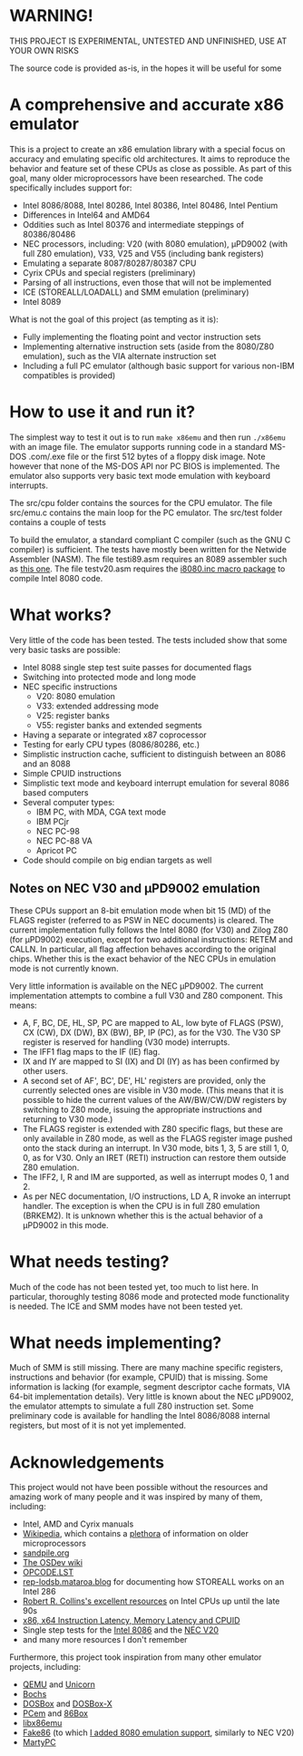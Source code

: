 
# WARNING!

THIS PROJECT IS EXPERIMENTAL, UNTESTED AND UNFINISHED, USE AT YOUR OWN RISKS

The source code is provided as-is, in the hopes it will be useful for some

# A comprehensive and accurate x86 emulator

This is a project to create an x86 emulation library with a special focus on accuracy and emulating specific old architectures.
It aims to reproduce the behavior and feature set of these CPUs as close as possible.
As part of this goal, many older microprocessors have been researched.
The code specifically includes support for:

* Intel 8086/8088, Intel 80286, Intel 80386, Intel 80486, Intel Pentium
* Differences in Intel64 and AMD64
* Oddities such as Intel 80376 and intermediate steppings of 80386/80486
* NEC processors, including: V20 (with 8080 emulation), µPD9002 (with full Z80 emulation), V33, V25 and V55 (including bank registers)
* Emulating a separate 8087/80287/80387 CPU
* Cyrix CPUs and special registers (preliminary)
* Parsing of all instructions, even those that will not be implemented
* ICE (STOREALL/LOADALL) and SMM emulation (preliminary)
* Intel 8089

What is not the goal of this project (as tempting as it is):

* Fully implementing the floating point and vector instruction sets
* Implementing alternative instruction sets (aside from the 8080/Z80 emulation), such as the VIA alternate instruction set
* Including a full PC emulator (although basic support for various non-IBM compatibles is provided)

# How to use it and run it?

The simplest way to test it out is to run `make x86emu` and then run `./x86emu` with an image file.
The emulator supports running code in a standard MS-DOS .com/.exe file or the first 512 bytes of a floppy disk image.
Note however that none of the MS-DOS API nor PC BIOS is implemented.
The emulator also supports very basic text mode emulation with keyboard interrupts.

The src/cpu folder contains the sources for the CPU emulator.
The file src/emu.c contains the main loop for the PC emulator.
The src/test folder contains a couple of tests

To build the emulator, a standard compliant C compiler (such as the GNU C compiler) is sufficient.
The tests have mostly been written for the Netwide Assembler (NASM).
The file testi89.asm requires an 8089 assembler such as [this one](https://github.com/brouhaha/i89).
The file testv20.asm requires the [i8080.inc macro package](https://github.com/BinaryMelodies/nasm-i8080) to compile Intel 8080 code.

# What works?

Very little of the code has been tested.
The tests included show that some very basic tasks are possible:

* Intel 8088 single step test suite passes for documented flags
* Switching into protected mode and long mode
* NEC specific instructions
    * V20: 8080 emulation
    * V33: extended addressing mode
    * V25: register banks
    * V55: register banks and extended segments
* Having a separate or integrated x87 coprocessor
* Testing for early CPU types (8086/80286, etc.)
* Simplistic instruction cache, sufficient to distinguish between an 8086 and an 8088
* Simple CPUID instructions
* Simplistic text mode and keyboard interrupt emulation for several 8086 based computers
* Several computer types:
    * IBM PC, with MDA, CGA text mode
    * IBM PCjr
    * NEC PC-98
    * NEC PC-88 VA
    * Apricot PC
* Code should compile on big endian targets as well

## Notes on NEC V30 and µPD9002 emulation

These CPUs support an 8-bit emulation mode when bit 15 (MD) of the FLAGS register (referred to as PSW in NEC documents) is cleared.
The current implementation fully follows the Intel 8080 (for V30) and Zilog Z80 (for µPD9002) execution, except for two additional instructions: RETEM and CALLN.
In particular, all flag affection behaves according to the original chips.
Whether this is the exact behavior of the NEC CPUs in emulation mode is not currently known.

Very little information is available on the NEC µPD9002.
The current implementation attempts to combine a full V30 and Z80 component.
This means:

* A, F, BC, DE, HL, SP, PC are mapped to AL, low byte of FLAGS (PSW), CX (CW), DX (DW), BX (BW), BP, IP (PC), as for the V30.
The V30 SP register is reserved for handling (V30 mode) interrupts.
* The IFF1 flag maps to the IF (IE) flag.
* IX and IY are mapped to SI (IX) and DI (IY) as has been confirmed by other users.
* A second set of AF', BC', DE', HL' registers are provided, only the currently selected ones are visible in V30 mode. (This means that it is possible to hide the current values of the AW/BW/CW/DW registers by switching to Z80 mode, issuing the appropriate instructions and returning to V30 mode.)
* The FLAGS register is extended with Z80 specific flags, but these are only available in Z80 mode, as well as the FLAGS register image pushed onto the stack during an interrupt.
In V30 mode, bits 1, 3, 5 are still 1, 0, 0, as for V30.
Only an IRET (RETI) instruction can restore them outside Z80 emulation.
* The IFF2, I, R and IM are supported, as well as interrupt modes 0, 1 and 2.
* As per NEC documentation, I/O instructions, LD A, R invoke an interrupt handler.
The exception is when the CPU is in full Z80 emulation (BRKEM2).
It is unknown whether this is the actual behavior of a µPD9002 in this mode.

# What needs testing?

Much of the code has not been tested yet, too much to list here.
In particular, thoroughly testing 8086 mode and protected mode functionality is needed.
The ICE and SMM modes have not been tested yet.

# What needs implementing?

Much of SMM is still missing.
There are many machine specific registers, instructions and behavior (for example, CPUID) that is missing.
Some information is lacking (for example, segment descriptor cache formats, VIA 64-bit implementation details).
Very little is known about the NEC µPD9002, the emulator attempts to simulate a full Z80 instruction set.
Some preliminary code is available for handling the Intel 8086/8088 internal registers, but most of it is not yet implemented.

# Acknowledgements

This project would not have been possible without the resources and amazing work of many people and it was inspired by many of them, including:

* Intel, AMD and Cyrix manuals
* [Wikipedia](https://www.wikipedia.org/), which contains a [plethora](https://en.wikipedia.org/wiki/X86_instruction_listings) of information on older microprocessors
* [sandpile.org](https://sandpile.org/)
* [The OSDev wiki](https://wiki.osdev.org)
* [OPCODE.LST](http://phg.chat.ru/opcode.txt)
* [rep-lodsb.mataroa.blog](https://rep-lodsb.mataroa.blog/blog/intel-286-secrets-ice-mode-and-f1-0f-04/) for documenting how STOREALL works on an Intel 286
* [Robert R. Collins's excellent resources](https://www.rcollins.org/) on Intel CPUs up until the late 90s
* [x86, x64 Instruction Latency, Memory Latency and CPUID](http://users.atw.hu/instlatx64/)
* Single step tests for the [Intel 8086](https://github.com/SingleStepTests/8088) and the [NEC V20](https://github.com/SingleStepTests/v20)
* and many more resources I don't remember

Furthermore, this project took inspiration from many other emulator projects, including:

* [QEMU](https://www.qemu.org/) and [Unicorn](https://www.unicorn-engine.org/)
* [Bochs](https://bochs.sourceforge.io/)
* [DOSBox](https://www.dosbox.com/) and [DOSBox-X](https://dosbox-x.com/)
* [PCem](https://www.pcem-emulator.co.uk/) and [86Box](https://86box.net/)
* [libx86emu](https://github.com/wfeldt/libx86emu)
* [Fake86](https://sourceforge.net/projects/fake86/) (to which [I added 8080 emulation support](https://github.com/BinaryMelodies/fake86), similarly to NEC V20)
* [MartyPC](https://github.com/dbalsom/martypc)


